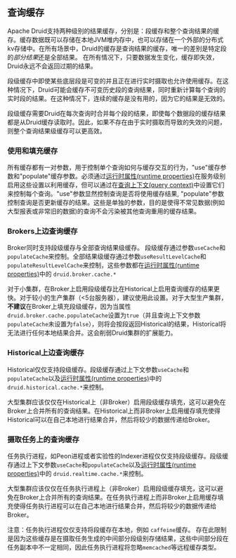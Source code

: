 <!-- toc -->

<script async src="https://pagead2.googlesyndication.com/pagead/js/adsbygoogle.js"></script>
<ins class="adsbygoogle"
     style="display:block; text-align:center;"
     data-ad-layout="in-article"
     data-ad-format="fluid"
     data-ad-client="ca-pub-8828078415045620"
     data-ad-slot="7586680510"></ins>
<script>
     (adsbygoogle = window.adsbygoogle || []).push({});
</script>

## 查询缓存

Apache Druid支持两种级别的结果缓存，分别是：段缓存和整个查询结果的缓存。缓存数据既可以存储在本地JVM堆内存中，也可以存储在一个外部的分布式kv存储中。在所有场景中，Druid的缓存是查询结果的缓存，唯一的差别是特定段的*部分结果*还是全部结果。 在所有情况下，只要数据发生变化，缓存即失效，Druid永远不会返回过期的结果。

段级缓存中即使某些底层段是可变的并且正在进行实时摄取也允许使用缓存。在这种情况下，Druid可能会缓存不可变历史段的查询结果，同时重新计算每个查询的实时段的结果。在这种情况下，连续的缓存是没有用的，因为它的结果是无效的。

段级缓存需要Druid在每次查询时合并每个段的结果，即使每个数据段的缓存结果都是从Druid缓存读取时。因此，如果不存在由于实时摄取而导致的失效的问题，则整个查询结果级缓存可以更高效。

### 使用和填充缓存

所有缓存都有一对参数，用于控制单个查询如何与缓存交互的行为，"use"缓存参数和"populate"缓存参数。必须通过[运行时属性(runtime properties)](../configuration/human-readable-byte.md)在服务级别启用这些设置以利用缓存，但可以通过在[查询上下文(query context)](query-context.md)中设置它们来控制每个查询。"use"参数显然控制查询是否将使用缓存结果, "populate"参数控制查询是否更新缓存的结果。这些是单独的参数，目的是使得不常见数据(例如大型报表或非常旧的数据)的查询不会污染被其他查询重用的缓存结果。

### Brokers上边查询缓存

Broker同时支持段级缓存与全部查询结果级缓存。 段级缓存通过参数`useCache`和`populateCache`来控制。全部结果级缓存通过参数`useResultLevelCache`和`populateResultLevelCache`来控制，这些参数都在[运行时属性(runtime properties)](../configuration/human-readable-byte.md)中的 `druid.broker.cache.*`

对于小集群，在Broker上启用段级缓存比在Historical上启用查询缓存的结果更快。对于较小的生产集群（<5台服务器），建议使用此设置。对于大型生产集群，**不建议**在Broker上填充段级缓存，因为当属性`druid.broker.cache.populateCache`设置为`true`（并且查询上下文参数`populateCache`未设置为`false`），则将会按段返回Historical的结果，Historical将无法进行任何本地结果合并。这会削弱Druid集群的扩展能力。

### Historical上边查询缓存

Historical仅仅支持段级缓存。段级缓存通过上下文参数`useCache`和`populateCache`以及[运行时属性(runtime properties)](../configuration/human-readable-byte.md)中的 `druid.historical.cache.*`来控制。

大型集群应该仅仅在Historical上（非Broker）启用段级缓存填充，这可以避免在Broker上合并所有的查询结果。在Historical上而非Broker上启用缓存填充使得Historical可以在自己本地进行结果合并，然后将较少的数据传递给Broker。

### 摄取任务上的查询缓存

任务执行进程，如Peon进程或者实验性的Indexer进程仅仅支持段级缓存。段级缓存通过上下文参数`useCache`和`populateCache`以及[运行时属性(runtime properties)](../configuration/human-readable-byte.md)中的 `druid.realtime.cache.*`来控制。

大型集群应该仅仅在任务执行进程上（非Broker）启用段级缓存填充，这可以避免在Broker上合并所有的查询结果。在任务执行进程上而非Broker上启用缓存填充使得任务执行进程可以在自己本地进行结果合并，然后将较少的数据传递给Broker。

注意：任务执行进程仅仅支持将段缓存在本地，例如 `caffeine`缓存。 存在此限制是因为这些缓存是在摄取任务生成的中间部分段级别存储结果，这些中间部分段在任务副本中不一定相同，因此任务执行进程将忽略`memcached`等远程缓存类型。